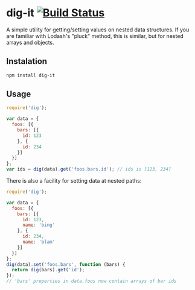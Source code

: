 # dig-it [![Build Status](https://travis-ci.org/squirkle/dig-it.svg?branch=master)](https://travis-ci.org/squirkle/dig-it)

A simple utility for getting/setting values on nested data structures.  If you are familiar with Lodash's "pluck" method, this is similar, but for nested arrays and objects.

## Instalation
```bash
npm install dig-it
```

## Usage

```javascript
require('dig');

var data = {
  foos: [{
    bars: [{
      id: 123
    }, {
      id: 234
    }]
  }]
};
var ids = dig(data).get('foos.bars.id'); // ids is [123, 234]
```

There is also a facility for setting data at nested paths:
```javascript
require('dig');

var data = {
  foos: [{
    bars: [{
      id: 123,
      name: 'bing'
    }, {
      id: 234,
      name: 'blam'
    }]
  }]
};
dig(data).set('foos.bars', function (bars) {
  return dig(bars).get('id');
});
// 'bars' properties in data.foos now contain arrays of bar ids
```

